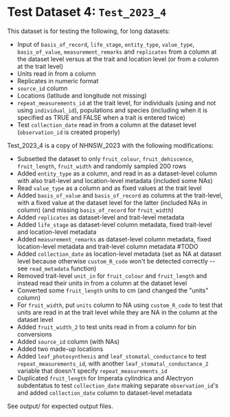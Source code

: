 
# Test Dataset 4: `Test_2023_4`

This dataset is for testing the following, for long datasets:
- Input of `basis_of_record`, `life_stage`, `entity_type`, `value_type`, `basis_of_value`, `measurement_remarks` and `replicates` from a column at the dataset level versus at the trait and location level (or from a column at the trait level)
- Units read in from a column
- Replicates in numeric format
- `source_id` column
- Locations (latitude and longitude not missing)
- `repeat_measurements_id` at the trait level, for individuals (using and not using `individual_id`), populations and species (including when it is specified as TRUE and FALSE when a trait is entered twice)
- Test `collection_date` read in from a column at the dataset level (`observation_id` is created properly)

Test_2023_4 is a copy of NHNSW_2023 with the following modifications:
- Subsetted the dataset to only `fruit_colour`, `fruit_dehiscence`, `fruit_length`, `fruit_width` and randomly sampled 200 rows
- Added `entity_type` as a column, and read in as a dataset-level column with also trait-level and location-level metadata (included some NAs)
- Read `value_type` as a column and as fixed values at the trait level
- Added `basis_of_value` and `basis_of_record` as columns at the trait-level, with a fixed value at the dataset level for the latter (included NAs in column) (and missing `basis_of_record` for `fruit_width`)
- Added `replicates` as dataset-level and trait-level metadata
- Added `life_stage` as dataset-level column metadata, fixed trait-level and location-level metadata
- Added `measurement_remarks` as dataset-level column metadata, fixed location-level metadata and trait-level column metadata #TODO
- Added `collection_date` as location-level metadata (set as NA at dataset level because otherwise `custom_R_code` won't be detected correctly -- see `read_metadata` function)
- Removed trait-level `unit_in` for `fruit_colour` and `fruit_length` and instead read their units in from a column at the dataset level
- Converted some `fruit_length` units to cm (and changed the "units" column)
- For `fruit_width`, put `units` column to NA using `custom_R_code` to test that units are read in at the trait level while they are NA in the column at the dataset level
- Added `fruit_width_2` to test units read in from a column for bin conversions
- Added `source_id` column (with NAs)
- Added two made-up locations
- Added `leaf_photosynthesis` and `leaf_stomatal_conductance` to test `repeat_measurements_id`, with another `leaf_stomatal_conductance_2` variable that doesn't specify `repeat_measurements_id`
- Duplicated `fruit_length` for Imperata cylindrica and Alectryon subdentatus to test `collection_date` making separate `observation_id`'s and added `collection_date` column to dataset-level metadata


See output/ for expected output files.
